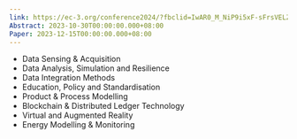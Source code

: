 ```yaml
---
link: https://ec-3.org/conference2024/?fbclid=IwAR0_M_NiP9i5xF-sFrsVELZ5QYndh5u1KWqLljwn6f3TAA3Ckfu561D-zTY
Abstract: 2023-10-30T00:00:00.000+08:00
Paper: 2023-12-15T00:00:00.000+08:00
---
```



- Data Sensing & Acquisition
- Data Analysis, Simulation and Resilience
- Data Integration Methods
- Education, Policy and Standardisation
- Product & Process Modelling
- Blockchain & Distributed Ledger Technology
- Virtual and Augmented Reality
- Energy Modelling & Monitoring
